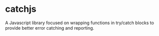 catchjs
=======

A Javascript library focused on wrapping functions in try/catch blocks to provide better error catching and reporting.
